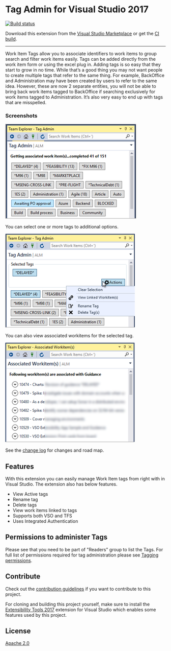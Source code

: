 # Tag Admin for Visual Studio 2017

<!-- Replace this badge with your own-->
[![Build status](https://ci.appveyor.com/api/projects/status/ll0pmvx51dosjr13?svg=true)](https://ci.appveyor.com/project/onlyutkarsh/tagadmin2017)

<!-- Update the VS Gallery link after you upload the VSIX-->
Download this extension from the [Visual Studio Marketplace](https://marketplace.visualstudio.com/vsgallery/57f852fb-3549-46c6-96d6-53ec65019a1a)
or get the [CI build](http://vsixgallery.com/extension/96554fd6-649e-46f9-9162-3291177d9379/).

---------------------------------------

Work Item Tags allow you to associate identifiers to work items to group search and filter work items easily. Tags can be added directly from the work item form or using the excel plug in. Adding tags is so easy that they start to grow in no time. While that’s a good thing you may not want people to create multiple tags that refer to the same thing. For example, BackOffice and Administration may have been created by users to refer to the same idea. However, these are now 2 separate entities, you will not be able to bring back work items tagged to BackOffice if searching exclusively for work items tagged to Administration. It’s also very easy to end up with tags that are misspelled.

### Screenshots

![Main](screenshots/main.png)

You can select one or more tags to additional options.

![Options](screenshots/options.png)

You can also view associated workitems for the selected tag.

![Associated Wi](screenshots/associated-wi.png)

See the [change log](CHANGELOG.md) for changes and road map.

## Features

With this extension you can easily manage Work Item tags from right with in Visual Studio. The extension also has below features.
- View Active tags
- Rename tag
- Delete tags
- View work items linked to tags
- Supports both VSO and TFS
- Uses Integrated Authentication

## Permissions to administer Tags

Please see that you need to be part of "Readers" group to list the Tags. For full list of permissions required for tag administration please see [Tagging permissions](https://msdn.microsoft.com/en-us/library/ms252587.aspx#Tag).

## Contribute
Check out the [contribution guidelines](CONTRIBUTING.md)
if you want to contribute to this project.

For cloning and building this project yourself, make sure
to install the
[Extensibility Tools 2017](https://marketplace.visualstudio.com/items?itemName=MadsKristensen.ExtensibilityTools)
extension for Visual Studio which enables some features
used by this project.

## License
[Apache 2.0](LICENSE)
